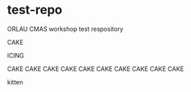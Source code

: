 # test-repo
 ORLAU CMAS workshop test respository

CAKE

ICING

CAKE
CAKE
CAKE
CAKE
CAKE
CAKE
CAKE
CAKE
CAKE
CAKE

kitten
